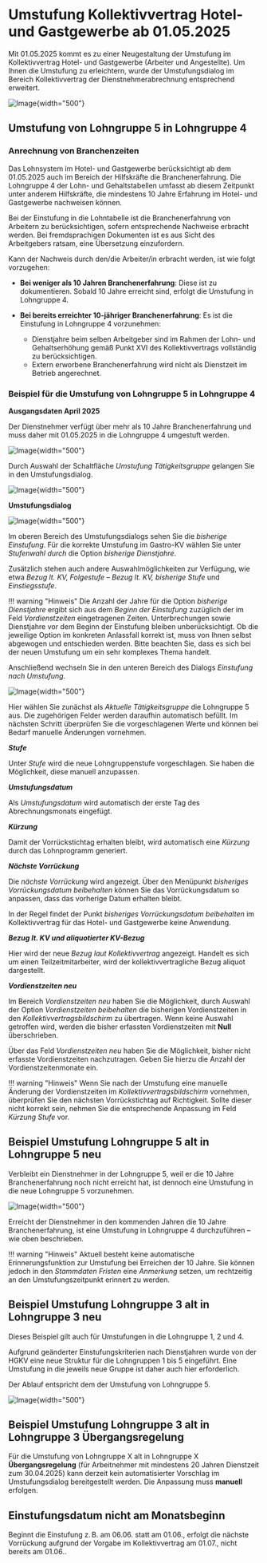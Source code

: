 # Umstufung Kollektivvertrag Hotel- und Gastgewerbe ab 01.05.2025

Mit 01.05.2025 kommt es zu einer Neugestaltung der Umstufung im Kollektivvertrag Hotel- und Gastgewerbe (Arbeiter und Angestellte). Um Ihnen die Umstufung zu erleichtern, wurde der Umstufungsdialog im Bereich Kollektivvertrag der Dienstnehmerabrechnung entsprechend erweitert.

![Image](img/image487.png){width="500"}

## Umstufung von Lohngruppe 5 in Lohngruppe 4

### Anrechnung von Branchenzeiten

Das Lohnsystem im Hotel- und Gastgewerbe berücksichtigt ab dem 01.05.2025 auch im Bereich der Hilfskräfte die Branchenerfahrung. Die Lohngruppe 4 der Lohn- und Gehaltstabellen umfasst ab diesem Zeitpunkt unter anderem Hilfskräfte, die mindestens 10 Jahre Erfahrung im Hotel- und Gastgewerbe nachweisen können.

Bei der Einstufung in die Lohntabelle ist die Branchenerfahrung von Arbeitern zu berücksichtigen, sofern entsprechende Nachweise erbracht werden. Bei fremdsprachigen Dokumenten ist es aus Sicht des Arbeitgebers ratsam, eine Übersetzung einzufordern.

Kann der Nachweis durch den/die Arbeiter/in erbracht werden, ist wie folgt vorzugehen:

- **Bei weniger als 10 Jahren Branchenerfahrung**: Diese ist zu dokumentieren. Sobald 10 Jahre erreicht sind, erfolgt die Umstufung in Lohngruppe 4.
- **Bei bereits erreichter 10-jähriger Branchenerfahrung**: Es ist die Einstufung in Lohngruppe 4 vorzunehmen:

    - Dienstjahre beim selben Arbeitgeber sind im Rahmen der Lohn- und Gehaltserhöhung gemäß Punkt XVI des Kollektivvertrags vollständig zu berücksichtigen.
    - Extern erworbene Branchenerfahrung wird nicht als Dienstzeit im Betrieb angerechnet.

### Beispiel für die Umstufung von Lohngruppe 5 in Lohngruppe 4

**Ausgangsdaten April 2025**

Der Dienstnehmer verfügt über mehr als 10 Jahre Branchenerfahrung und muss daher mit 01.05.2025 in die Lohngruppe 4 umgestuft werden.

![Image](img/image488.png){width="500"}

Durch Auswahl der Schaltfläche *Umstufung Tätigkeitsgruppe* gelangen Sie in den Umstufungsdialog.

![Image](img/image489.png){width="500"}

**Umstufungsdialog**

![Image](img/image490.png){width="500"}

Im oberen Bereich des Umstufungsdialogs sehen Sie die *bisherige Einstufung*. Für die korrekte Umstufung im Gastro-KV wählen Sie unter *Stufenwahl durch* die Option *bisherige Dienstjahre*.

Zusätzlich stehen auch andere Auswahlmöglichkeiten zur Verfügung, wie etwa *Bezug lt. KV, Folgestufe – Bezug lt. KV, bisherige Stufe* und *Einstiegsstufe*.

!!! warning "Hinweis"
    Die Anzahl der Jahre für die Option *bisherige Dienstjahre* ergibt sich aus dem *Beginn der Einstufung* zuzüglich der im Feld *Vordienstzeiten* eingetragenen Zeiten. Unterbrechungen sowie Dienstjahre vor dem Beginn der Einstufung bleiben unberücksichtigt. Ob die jeweilige Option im konkreten Anlassfall korrekt ist, muss von Ihnen selbst abgewogen und entschieden werden. Bitte beachten Sie, dass es sich bei der neuen Umstufung um ein sehr komplexes Thema handelt.

Anschließend wechseln Sie in den unteren Bereich des Dialogs *Einstufung nach Umstufung*.

![Image](img/image491.png){width="500"}

Hier wählen Sie zunächst als *Aktuelle Tätigkeitsgruppe* die Lohngruppe 5 aus. Die zugehörigen Felder werden daraufhin automatisch befüllt. Im nächsten Schritt überprüfen Sie die vorgeschlagenen Werte und können bei Bedarf manuelle Änderungen vornehmen.

***Stufe***

Unter *Stufe* wird die neue Lohngruppenstufe vorgeschlagen. Sie haben die Möglichkeit, diese manuell anzupassen.

***Umstufungsdatum***

Als *Umstufungsdatum* wird automatisch der erste Tag des Abrechnungsmonats eingefügt.

***Kürzung***

Damit der Vorrückstichtag erhalten bleibt, wird automatisch eine *Kürzung* durch das Lohnprogramm generiert.

***Nächste Vorrückung***

Die *nächste Vorrückung* wird angezeigt. Über den Menüpunkt *bisheriges Vorrückungsdatum beibehalten* können Sie das Vorrückungsdatum so anpassen, dass das vorherige Datum erhalten bleibt.

In der Regel findet der Punkt *bisheriges Vorrückungsdatum beibehalten* im Kollektivvertrag für das Hotel- und Gastgewerbe keine Anwendung.

***Bezug lt. KV und aliquotierter KV-Bezug***

Hier wird der neue *Bezug laut Kollektivvertrag* angezeigt. Handelt es sich um einen Teilzeitmitarbeiter, wird der kollektivvertragliche Bezug aliquot dargestellt.

***Vordienstzeiten neu***

Im Bereich *Vordienstzeiten neu* haben Sie die Möglichkeit, durch Auswahl der Option *Vordienstzeiten beibehalten* die bisherigen Vordienstzeiten in den *Kollektivvertragsbildschirm* zu übertragen. Wenn keine Auswahl getroffen wird, werden die bisher erfassten Vordienstzeiten mit **Null** überschrieben.

Über das Feld *Vordienstzeiten neu* haben Sie die Möglichkeit, bisher nicht erfasste Vordienstzeiten nachzutragen. Geben Sie hierzu die Anzahl der Vordienstzeitenmonate ein.

!!! warning "Hinweis"
    Wenn Sie nach der Umstufung eine manuelle Änderung der Vordienstzeiten im *Kollektivvertragsbildschirm* vornehmen, überprüfen Sie den nächsten Vorrückstichtag auf Richtigkeit. Sollte dieser nicht korrekt sein, nehmen Sie die entsprechende Anpassung im Feld *Kürzung Stufe* vor.

## Beispiel Umstufung Lohngruppe 5 alt in Lohngruppe 5 neu

Verbleibt ein Dienstnehmer in der Lohngruppe 5, weil er die 10 Jahre Branchenerfahrung noch nicht erreicht hat, ist dennoch eine Umstufung in die neue Lohngruppe 5 vorzunehmen.

![Image](img/image492.png){width="500"}

Erreicht der Dienstnehmer in den kommenden Jahren die 10 Jahre Branchenerfahrung, ist eine Umstufung in Lohngruppe 4 durchzuführen – wie oben beschrieben.

!!! warning "Hinweis"
    Aktuell besteht keine automatische Erinnerungsfunktion zur Umstufung bei Erreichen der 10 Jahre. Sie können jedoch in den *Stammdaten Fristen* eine *Anmerkung* setzen, um rechtzeitig an den Umstufungszeitpunkt erinnert zu werden.

## Beispiel Umstufung Lohngruppe 3 alt in Lohngruppe 3 neu

Dieses Beispiel gilt auch für Umstufungen in die Lohngruppe 1, 2 und 4.

Aufgrund geänderter Einstufungskriterien nach Dienstjahren wurde von der HGKV eine neue Struktur für die Lohngruppen 1 bis 5 eingeführt. Eine Umstufung in die jeweils neue Gruppe ist daher auch hier erforderlich.

Der Ablauf entspricht dem der Umstufung von Lohngruppe 5.

![Image](img/image493.png){width="500"}

## Beispiel Umstufung Lohngruppe 3 alt in Lohngruppe 3 Übergangsregelung

Für die Umstufung von Lohngruppe X alt in Lohngruppe X **Übergangsregelung** (für Arbeitnehmer mit mindestens 20 Jahren Dienstzeit zum 30.04.2025) kann derzeit kein automatisierter Vorschlag im Umstufungsdialog bereitgestellt werden. Die Anpassung muss **manuell** erfolgen.

## Einstufungsdatum nicht am Monatsbeginn

Beginnt die Einstufung z. B. am 06.06. statt am 01.06., erfolgt die nächste Vorrückung aufgrund der Vorgabe im Kollektivvertrag am 01.07., nicht bereits am 01.06..